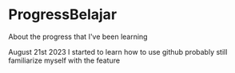 # ProgressBelajar
About the progress that I've been learning

August 21st 2023
I started to learn how to use github probably still familiarize myself with the feature 
